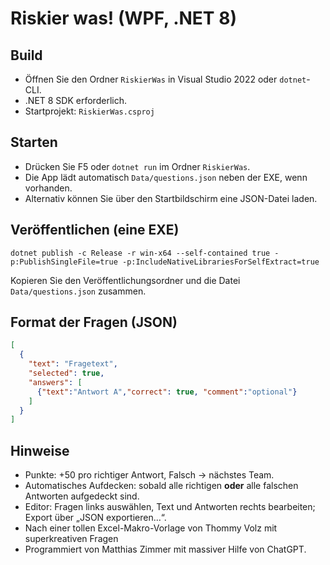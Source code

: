 # Riskier was! (WPF, .NET 8)

## Build
- Öffnen Sie den Ordner `RiskierWas` in Visual Studio 2022 oder `dotnet`-CLI.
- .NET 8 SDK erforderlich.
- Startprojekt: `RiskierWas.csproj`

## Starten
- Drücken Sie F5 oder `dotnet run` im Ordner `RiskierWas`.
- Die App lädt automatisch `Data/questions.json` neben der EXE, wenn vorhanden.
- Alternativ können Sie über den Startbildschirm eine JSON-Datei laden.

## Veröffentlichen (eine EXE)
```
dotnet publish -c Release -r win-x64 --self-contained true -p:PublishSingleFile=true -p:IncludeNativeLibrariesForSelfExtract=true
```
Kopieren Sie den Veröffentlichungsordner und die Datei `Data/questions.json` zusammen.

## Format der Fragen (JSON)
```json
[
  {
    "text": "Fragetext",
    "selected": true,
    "answers": [
      {"text":"Antwort A","correct": true, "comment":"optional"}
    ]
  }
]
```

## Hinweise
- Punkte: +50 pro richtiger Antwort, Falsch -> nächstes Team.
- Automatisches Aufdecken: sobald alle richtigen **oder** alle falschen Antworten aufgedeckt sind.
- Editor: Fragen links auswählen, Text und Antworten rechts bearbeiten; Export über „JSON exportieren…“.
- Nach einer tollen Excel-Makro-Vorlage von Thommy Volz mit superkreativen Fragen
- Programmiert von Matthias Zimmer mit massiver Hilfe von ChatGPT. 
